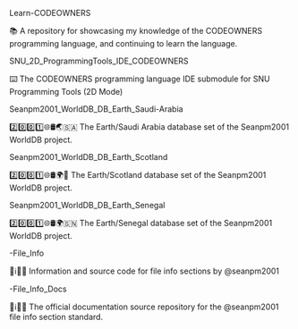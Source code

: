 
Learn-CODEOWNERS

📚️ A repository for showcasing my knowledge of the CODEOWNERS programming language, and continuing to learn the language. 

SNU_2D_ProgrammingTools_IDE_CODEOWNERS

⌨️ The CODEOWNERS programming language IDE submodule for SNU Programming Tools (2D Mode)

Seanpm2001_WorldDB_DB_Earth_Saudi-Arabia

2️⃣️0️⃣️0️⃣️1️⃣️🌐️🛢️🌏️🇸🇦️ The Earth/Saudi Arabia database set of the Seanpm2001 WorldDB project.

Seanpm2001_WorldDB_DB_Earth_Scotland

2️⃣️0️⃣️0️⃣️1️⃣️🌐️🛢️🌍️🏴󠁧󠁢󠁳󠁣󠁴󠁿️ The Earth/Scotland database set of the Seanpm2001 WorldDB project.

Seanpm2001_WorldDB_DB_Earth_Senegal

2️⃣️0️⃣️0️⃣️1️⃣️🌐️🛢️🌍️🇸🇳️ The Earth/Senegal database set of the Seanpm2001 WorldDB project.

-File_Info

📃️ℹ️🔖️💾️ Information and source code for file info sections by @seanpm2001

-File_Info_Docs

📃️ℹ️🔖️📖️ The official documentation source repository for the @seanpm2001 file info section standard.

